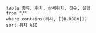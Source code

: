 

```dataview
table 종류, 위치, 상세위치, 갯수, 설명
from "/"
where contains(위치, [[B-RBOX]])
sort 위치 ASC
```




